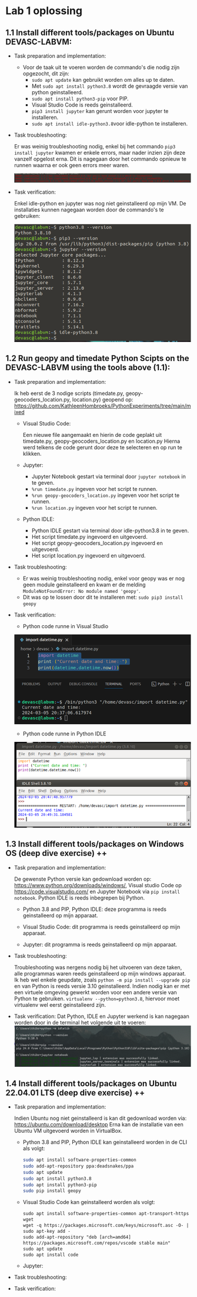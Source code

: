 # Lab 1 oplossing

## 1.1 Install different tools/packages on Ubuntu DEVASC-LABVM:

- Task preparation and implementation:

	- Voor de taak uit te voeren worden de commando's die nodig zijn opgezocht, dit zijn:
        - `sudo apt update` kan gebruikt worden om alles up te daten.
        - Met `sudo apt install python3.8` wordt de gevraagde versie van python geinstalleerd.
        - `sudo apt install python3-pip` voor PIP.
        - Visual Studio Code is reeds geinstalleerd.
        - `pip3 install jupyter` kan gerunt worden voor jupyter te installeren.
        - `sudo apt install idle-python3.8`voor idle-python te installeren.


- Task troubleshooting:

    Er was weinig troubleshooting nodig, enkel bij het commando `pip3 install jupyter` kwamen er enkele errors, maar nader inzien zijn deze vanzelf opgelost erna.
    Dit is nagegaan door het commando opnieuw te runnen waarna er ook geen errors meer waren.

    ![Screenshot van Errors](/afbeeldingen/Lab1_1.1.png)


- Task verification:

    Enkel idle-python en jupyter was nog niet geinstalleerd op mijn VM.
    De installaties kunnen nagegaan worden door de commando's te gebruiken:

    ![verificatie installatie](/afbeeldingen/lab1_2.png)




## 1.2 Run geopy and timedate Python Scipts on the DEVASC-LABVM using the tools above (1.1):

- Task preparation and implementation:

    Ik heb eerst de 3 nodige scripts (timedate.py, geopy-geocoders_location.py, location.py) geopend op: https://github.com/KathleenHombroeks/PythonExperiments/tree/main/mixed

    - Visual Studio Code:

        Een nieuwe file aangemaakt en hierin de code geplakt uit timedate.py, geopy-geocoders_location.py en location.py
        Hierna werd telkens de code gerunt door deze te selecteren en op run te klikken.

    - Jupyter:

    	- Jupyter Notebook gestart via terminal door `jupyter notebook` in te geven.
		- `%run timedate.py` ingeven voor het script te runnen.
		- `%run geopy-geocoders_location.py` ingeven voor het script te runnen.
        - `%run location.py` ingeven voor het script te runnen.

    - Python IDLE:

    	- Python IDLE gestart via terminal door idle-python3.8 in te geven.
		- Het script timedate.py ingevoerd en uitgevoerd.
		- Het script geopy-geocoders_location.py ingevoerd en uitgevoerd.
		- Het script location.py ingevoerd en uitgevoerd.


- Task troubleshooting:

    - Er was weinig troubleshooting nodig, enkel voor geopy was er nog geen module geinstalleerd en kwam er de melding `ModuleNotFoundError: No module named 'geopy'`.
    - Dit was op te lossen door dit te installeren met: `sudo pip3 install geopy`


- Task verification:

    - Python code runne in Visual Studio

    ![Python code in visual studio](/afbeeldingen/lab1_1.2.png)

    - Python code runne in Python IDLE

    ![Python code in Python IDLE](/afbeeldingen/lab1_1.3.png)




## 1.3 Install different tools/packages on Windows OS (deep dive exercise) ++

- Task preparation and implementation:

    De gewenste Python versie kan gedownload worden op: https://www.python.org/downloads/windows/, Visual studio Code op https://code.visualstudio.com/ en Jupyter Notebook via `pip install notebook`. Python IDLE is reeds inbegrepen bij Python.
    
    - Python 3.8 and PIP, Python IDLE: deze programma is reeds geinstalleerd op mijn apparaat.

    
    - Visual Studio Code: dit programma is reeds geinstalleerd op mijn apparaat.


    - Jupyter: dit programma is reeds geinstalleerd op mijn apparaat.


- Task troubleshooting:

    Troubleshooting was nergens nodig bij het uitvoeren van deze taken, alle programmas waren reeds geinstalleerd op mijn windows apparaat.
    Ik heb wel enkele geupdate, zoals `python -m pip install --upgrade pip` en van Python is reeds versie 3.10 geinstalleerd.
    Indien nodig kan er met een virtuele omgeving gewerkt worden voor een andere versie van Python te gebruiken. `virtualenv --python=python3.8`, hiervoor moet virtualenv wel eerst geinstalleerd zijn.


- Task verification:
    Dat Python, IDLE en Jupyter werkend is kan nagegaan worden door in de terminal het volgende uit te voeren:
    ![Verificate 1.3](/afbeeldingen/lab1_1.4.png)





## 1.4 Install different tools/packages on Ubuntu 22.04.01 LTS (deep dive exercise) ++

- Task preparation and implementation:

    Indien Ubuntu nog niet geinstalleerd is kan dit gedownload worden via: https://ubuntu.com/download/desktop
    Erna kan de installatie van een Ubuntu VM uitgevoerd worden in VirtualBox.

        
    - Python 3.8 and PIP, Python IDLE kan geinstalleerd worden in de CLI als volgt:

		```bash
        sudo apt install software-properties-common
		sudo add-apt-repository ppa:deadsnakes/ppa
		sudo apt update
		sudo apt install python3.8
        sudo apt install python3-pip
        sudo pip install geopy
        ```

    
    - Visual Studio Code kan geinstalleerd worden als volgt:

    	```
        sudo apt install software-properties-common apt-transport-https wget
		wget -q https://packages.microsoft.com/keys/microsoft.asc -O- | sudo apt-key add -
		sudo add-apt-repository "deb [arch=amd64] https://packages.microsoft.com/repos/vscode stable main"
		sudo apt update
		sudo apt install code
        ```


    - Jupyter:



- Task troubleshooting:



- Task verification: